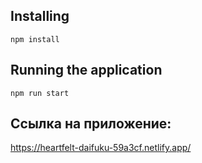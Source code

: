 ## Installing

`npm install`

## Running the application

`npm run start`

## Ссылка на приложение:
https://heartfelt-daifuku-59a3cf.netlify.app/
